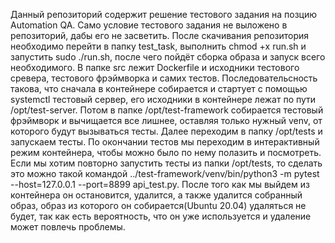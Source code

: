 Данный репозиторий содержит решение тестового задания на позцию Automation QA.
Само условие тестового задания не выложено в репозиторий, дабы его не засветить.
После скачивания репозитория необходимо перейти в папку test_task, выполнить chmod +x run.sh и запустить sudo ./run.sh, после чего пойдёт сборка образа и запуск всего необходимого.
В папке src лежит Dockerfile и исходники тестового сревера, тестового фрэймворка и самих тестов.
Последовательсность такова, что сначала в контейнере собирается и стартует с помощью systemctl тестовый сервер, его исходники в контейнере лежат по пути /opt/test-server.
Потом в папке /opt/test-framework собирается тестовый фрэймворк и вычищается все лишнее, оставляя только нужный venv, от которого будут вызываться тесты.
Далее переходим в папку /opt/tests и запускаем тесты.
По окончании тестов мы переходим в интерактивный режим контейнера, чтобы можно было по нему полазить и посмотреть.
Если мы хотим повторно запустить тесты из папки /opt/tests, то сделать это можно такой командой ../test-framework/venv/bin/python3 -m pytest --host=127.0.0.1 --port=8899 api_test.py.
После того как мы выйдем из контейнера он остановится, удалится, а также удалится собранный образ, образ из которого он собирается(Ubuntu 20.04) удаляться не будет, так как есть вероятность, что он уже используется и удаление может повлечь проблемы.
